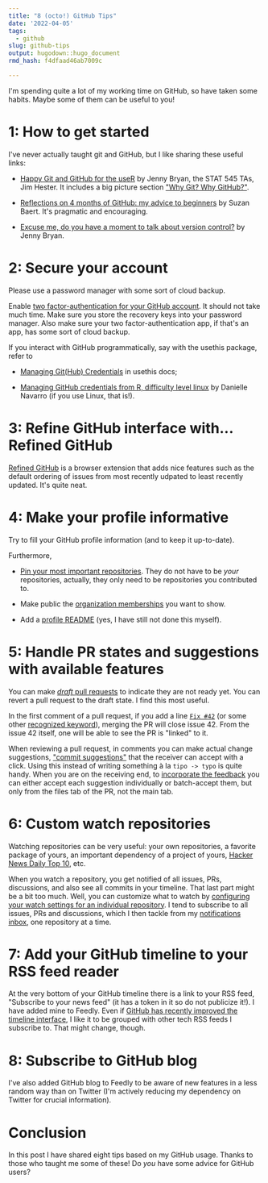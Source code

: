 ```yaml
---
title: "8 (octo!) GitHub Tips"
date: '2022-04-05'
tags:
  - github
slug: github-tips
output: hugodown::hugo_document
rmd_hash: f4dfaad46ab7009c

---
```


I'm spending quite a lot of my working time on GitHub, so have taken some habits. Maybe some of them can be useful to you!

# 1: How to get started

I've never actually taught git and GitHub, but I like sharing these useful links:

-   [Happy Git and GitHub for the useR](https://happygitwithr.com) by Jenny Bryan, the STAT 545 TAs, Jim Hester. It includes a big picture section ["Why Git? Why GitHub?"](https://happygitwithr.com/big-picture.html).

-   [Reflections on 4 months of GitHub: my advice to beginners](https://suzan.rbind.io/2018/03/reflections-4-months-of-github/) by Suzan Baert. It's pragmatic and encouraging.

-   [Excuse me, do you have a moment to talk about version control?](https://peerj.com/preprints/3159/) by Jenny Bryan.

# 2: Secure your account

Please use a password manager with some sort of cloud backup.

Enable [two factor-authentication for your GitHub account](https://docs.github.com/en/authentication/securing-your-account-with-two-factor-authentication-2fa/configuring-two-factor-authentication). It should not take much time. Make sure you store the recovery keys into your password manager. Also make sure your two factor-authentication app, if that's an app, has some sort of cloud backup.

If you interact with GitHub programmatically, say with the usethis package, refer to

-   [Managing Git(Hub) Credentials](https://usethis.r-lib.org/articles/git-credentials.html) in usethis docs;

-   [Managing GitHub credentials from R, difficulty level linux](https://blog.djnavarro.net/posts/2021-08-08_git-credential-helpers/) by Danielle Navarro (if you use Linux, that is!).

# 3: Refine GitHub interface with... Refined GitHub

[Refined GitHub](https://github.com/refined-github/refined-github) is a browser extension that adds nice features such as the default ordering of issues from most recently udpated to least recently updated. It's quite neat.

# 4: Make your profile informative

Try to fill your GitHub profile information (and to keep it up-to-date).

Furthermore,

-   [Pin your most important repositories](https://docs.github.com/en/account-and-profile/setting-up-and-managing-your-github-profile/customizing-your-profile/pinning-items-to-your-profile). They do not have to be *your* repositories, actually, they only need to be repositories you contributed to.

-   Make public the [organization memberships](https://docs.github.com/en/account-and-profile/setting-up-and-managing-your-github-user-account/managing-your-membership-in-organizations/publicizing-or-hiding-organization-membership) you want to show.

-   Add a [profile README](https://docs.github.com/en/account-and-profile/setting-up-and-managing-your-github-profile/customizing-your-profile/managing-your-profile-readme) (yes, I have still not done this myself).

# 5: Handle PR states and suggestions with available features

You can make [*draft* pull requests](https://docs.github.com/en/pull-requests/collaborating-with-pull-requests/proposing-changes-to-your-work-with-pull-requests/about-pull-requests#draft-pull-requests=) to indicate they are not ready yet. You can revert a pull request to the draft state. I find this most useful.

In the first comment of a pull request, if you add a line [`Fix #42`](https://docs.github.com/en/issues/tracking-your-work-with-issues/linking-a-pull-request-to-an-issue#linking-a-pull-request-to-an-issue-using-a-keyword=) (or some other [recognized keyword](https://docs.github.com/en/issues/tracking-your-work-with-issues/linking-a-pull-request-to-an-issue#linking-a-pull-request-to-an-issue-using-a-keyword=)), merging the PR will close issue 42. From the issue 42 itself, one will be able to see the PR is "linked" to it.

When reviewing a pull request, in comments you can make actual change suggestions, ["commit suggestions"](https://docs.github.com/en/pull-requests/collaborating-with-pull-requests/reviewing-changes-in-pull-requests/incorporating-feedback-in-your-pull-request) that the receiver can accept with a click. Using this instead of writing something à la `tipo -> typo` is quite handy. When you are on the receiving end, to [incorporate the feedback](https://docs.github.com/en/pull-requests/collaborating-with-pull-requests/reviewing-changes-in-pull-requests/incorporating-feedback-in-your-pull-request) you can either accept each suggestion individually or batch-accept them, but only from the files tab of the PR, not the main tab.

# 6: Custom watch repositories

Watching repositories can be very useful: your own repositories, a favorite package of yours, an important dependency of a project of yours, [Hacker News Daily Top 10](https://github.com/headllines/hackernews-daily/), etc.

When you watch a repository, you get notified of all issues, PRs, discussions, and also see all commits in your timeline. That last part might be a bit too much. Well, you can customize what to watch by [configuring your watch settings for an individual repository](https://docs.github.com/en/account-and-profile/managing-subscriptions-and-notifications-on-github/setting-up-notifications/configuring-notifications#configuring-your-watch-settings-for-an-individual-repository=). I tend to subscribe to all issues, PRs and discussions, which I then tackle from my [notifications inbox](https://docs.github.com/en/account-and-profile/managing-subscriptions-and-notifications-on-github/viewing-and-triaging-notifications/managing-notifications-from-your-inbox#about-your-inbox=), one repository at a time.

# 7: Add your GitHub timeline to your RSS feed reader

At the very bottom of your GitHub timeline there is a link to your RSS feed, "Subscribe to your news feed" (it has a token in it so do not publicize it!). I have added mine to Feedly. Even if [GitHub has recently improved the timeline interface](https://github.blog/2022-03-22-improving-your-github-feed/), I like it to be grouped with other tech RSS feeds I subscribe to. That might change, though.

# 8: Subscribe to GitHub blog

I've also added GitHub blog to Feedly to be aware of new features in a less random way than on Twitter (I'm actively reducing my dependency on Twitter for crucial information).

# Conclusion

In this post I have shared eight tips based on my GitHub usage. Thanks to those who taught me some of these! Do *you* have some advice for GitHub users?


